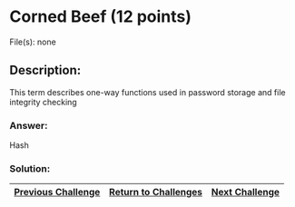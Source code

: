 # Corned Beef (12 points)

File(s): none

## Description:

This term describes one-way functions used in password storage and file integrity checking

### Answer:

Hash

### Solution:



| [Previous Challenge](/Challenges/Operate-And-Maintain/5) | [Return to Challenges](/Challenges/../../../#modules) | [Next Challenge](/Challenges/Operate-And-Maintain/7) |
| :------- | :-----: | ------: |